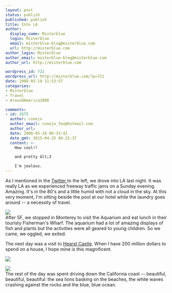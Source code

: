 ```yaml
---
layout: post
status: publish
published: publish
title: Into LA
author:
  display_name: Misterblue
  login: Misterblue
  email: misterblue-blog@misterblue.com
  url: http://misterblue.com
author_login: Misterblue
author_email: misterblue-blog@misterblue.com
author_url: http://misterblue.com

wordpress_id: 721
wordpress_url: http://misterblue.com/?p=721
date: 2008-05-19 11:53:57
categories:
- Misterblue
- Travel
- AroundAmerica2008

comments:
- id: 2675
  author: conejo
  author_email: conejo_feo@hotmail.com
  author_url: 
  date: 2008-05-28 06:33:42
  date_gmt: 2015-04-25 04:22:37
  content: >-
    How cool!!

    and pretty &lt;3

    I'm jealous.
---
```

As I mentioned in the <a href="http://twitter.com/misterblue/">Twitter </a>to the left, we drove into LA last night. It was really LA as we experienced freeway traffic jams on a Sunday evening. Amazing. It's in the 80's and a little humid with not a cloud in the sky. At this very moment, I'm sitting beside the pool at our hotel while the laundry goes around -- a necessity of travel.
<p>
<div class="g2image_float_left"><a href="/images/oldimages/2477.jpg"><img src="/images/oldimages/thumb/2477.jpg" class="oldImageThumb"/></a></div>After SF, we stopped in Monterey to visit the Aquarium and eat lunch in their touristy Fisherman's Wharf. The aquarium had a lot of amazing displays of fish and plants but the activities were all geared to young children. So we came, we oggled, we exited. 
</p>
<p>
The next day was a visit to <a href="http://www.hearstcastle.com">Hearst Castle</a>. When I have 200 million dollars to spend on a house, I hope mine is this magnificent.<div class="g2image_float_right"><a href="/images/oldimages/2657.jpg"><img src="/images/oldimages/thumb/2657.jpg" class="oldImageThumb"/></a></div>
</p>
<p>
<div class="g2image_float_left"><a href="/images/oldimages/2541.jpg"><img src="/images/oldimages/thumb/2541.jpg" class="oldImageThumb"/></a></div>The rest of the day was spent driving down the California coast -- beautiful, beautiful, beautiful: the sea lions basking on the beaches, the white waves crashing against the rocks and the blue, blue ocean.
</p>
